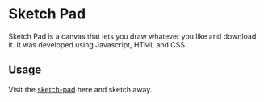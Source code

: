 # Sketch Pad

Sketch Pad is a canvas that lets you draw whatever you like and download it. It was developed using Javascript, HTML and CSS. 

## Usage 

Visit the [sketch-pad](http://vahido9.github.io/sketch-pad/") here and sketch away. 

